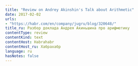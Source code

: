 ```yaml
---
title: "Review on Andrey Akinshin's Talk about Arithmetic"
date: 2017-02-02
urls:
- "https://habr.com/en/company/jugru/blog/320648/"
title_ru: Разбор доклада Андрея Акиньшина про арифметику
contentType: review
contentKind: text
contentHost: Habrahabr
contentHost_ru: Хабрахабр
language: ru
hasNotes: false
---
```

